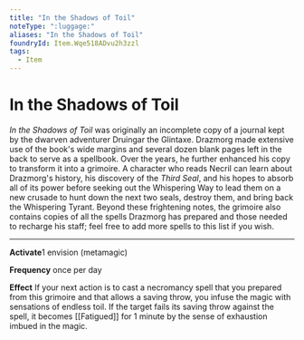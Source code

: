 ```yaml
---
title: "In the Shadows of Toil"
noteType: ":luggage:"
aliases: "In the Shadows of Toil"
foundryId: Item.Wqe518ADvu2h3zzl
tags:
  - Item
---
```


# In the Shadows of Toil

_In the Shadows of Toil_ was originally an incomplete copy of a journal kept by the dwarven adventurer Druingar the Glintaxe. Drazmorg made extensive use of the book's wide margins and several dozen blank pages left in the back to serve as a spellbook. Over the years, he further enhanced his copy to transform it into a grimoire. A character who reads Necril can learn about Drazmorg's history, his discovery of the _Third Seal_, and his hopes to absorb all of its power before seeking out the Whispering Way to lead them on a new crusade to hunt down the next two seals, destroy them, and bring back the Whispering Tyrant. Beyond these frightening notes, the grimoire also contains copies of all the spells Drazmorg has prepared and those needed to recharge his staff; feel free to add more spells to this list if you wish.

* * *

**Activate**1 envision (metamagic)

**Frequency** once per day

**Effect** If your next action is to cast a necromancy spell that you prepared from this grimoire and that allows a saving throw, you infuse the magic with sensations of endless toil. If the target fails its saving throw against the spell, it becomes [[Fatigued]] for 1 minute by the sense of exhaustion imbued in the magic.
